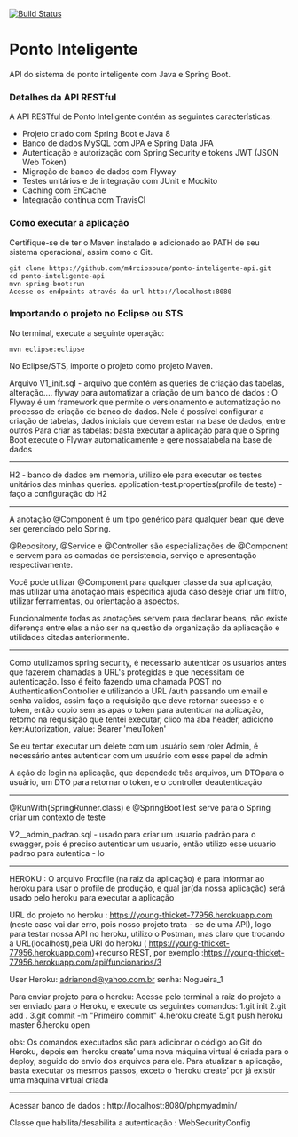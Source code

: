 [![Build Status](https://travis-ci.org/m4rciosouza/ponto-inteligente-api.svg?branch=master)](https://travis-ci.org/m4rciosouza/ponto-inteligente-api)
# Ponto Inteligente
API do sistema de ponto inteligente com Java e Spring Boot.
### Detalhes da API RESTful
A API RESTful de Ponto Inteligente contém as seguintes características:  
* Projeto criado com Spring Boot e Java 8
* Banco de dados MySQL com JPA e Spring Data JPA
* Autenticação e autorização com Spring Security e tokens JWT (JSON Web Token)
* Migração de banco de dados com Flyway
* Testes unitários e de integração com JUnit e Mockito
* Caching com EhCache
* Integração contínua com TravisCI
### Como executar a aplicação
Certifique-se de ter o Maven instalado e adicionado ao PATH de seu sistema operacional, assim como o Git.
```
git clone https://github.com/m4rciosouza/ponto-inteligente-api.git
cd ponto-inteligente-api
mvn spring-boot:run
Acesse os endpoints através da url http://localhost:8080
```
### Importando o projeto no Eclipse ou STS
No terminal, execute a seguinte operação:
```
mvn eclipse:eclipse
```
No Eclipse/STS, importe o projeto como projeto Maven.


Arquivo V1_init.sql - arquivo que contém as queries de criação das tabelas, alteração....
flyway para automatizar a criação de um banco de dados : O Flyway é um framework que permite o versionamento e automatização no processo de
criação​ ​de​ ​banco​ ​de​ ​dados.
Nele é possível configurar a criação de tabelas, dados iniciais que devem estar na base de dados,​ ​entre​ ​outros
Para criar as tabelas: basta executar a aplicação para que o Spring Boot execute o Flyway automaticamente​ ​e​ ​gere​ ​nossa​ ​tabela​ ​na​ ​base​ ​de​ ​dados

------------------------------------------------------------------------------------------------------------------------------------------------------
H2 - banco de dados em memoria, utilizo ele para executar os testes unitários das minhas queries.
application-test.properties(profile de teste) - faço a configuração do H2

--------------------------------------------------------------------------------------------------------------------------------------------------------
A anotação @Component é um tipo genérico para qualquer bean que deve ser gerenciado pelo Spring.

@Repository, @Service e @Controller são especializações de @Component e servem para as camadas de persistencia, serviço e apresentação respectivamente.

Você pode utilizar @Component para qualquer classe da sua aplicação, mas utilizar uma anotação mais específica ajuda caso deseje criar um filtro, utilizar ferramentas, ou orientação a aspectos.

Funcionalmente todas as anotações servem para declarar beans, não existe diferença entre elas a não ser na questão de organização da apliacação e utilidades citadas anteriormente.

-------------------------------------------------------------------------------------------------------------------------------------------------------------------
Como utulizamos spring security, é necessario autenticar os usuarios antes que fazerem chamadas a URL's protegidas e que necessitam de autenticação.
Isso é feito fazendo uma chamada POST no AuthenticationController e utilizando a URL /auth passando um email e senha validos, assim faço a requisição 
que deve retornar sucesso e o token, então copio sem as apas o token para autenticar na aplicação, retorno na requisição que tentei executar, clico ma aba header,
adiciono key:Autorization, value: Bearer 'meuToken'

Se eu tentar executar um delete com um usuário sem roler Admin, é necessário antes autenticar com um usuário com esse papel de admin

A ação de login na aplicação, que dependede três arquivos, um​ ​DTO​ ​para​ ​o​ ​usuário,​ ​um​ ​DTO​ ​para​ ​retornar​ ​o​ ​token,​ ​e​ ​o​ ​controller​ ​de​ ​autenticação

---------------------------------------------------------------------------------------------------------------------------------------------------------------------
@RunWith(SpringRunner.class) e @SpringBootTest serve para o Spring criar um contexto de teste

V2__admin_padrao.sql - usado para criar um usuario padrão para o swagger, pois é preciso autenticar um usuario, então utilizo esse usuario padrao para autentica - lo

-------------------------------------------------------------------------------------------------------------------------------------------------------------------------
HEROKU :
O arquivo Procfile (na raiz da aplicação) é para informar ao heroku para usar o profile de produção, e qual jar(da nossa aplicação) será usado pelo heroku para executar a aplicação

URL do projeto no heroku :  https://young-thicket-77956.herokuapp.com (neste caso vai dar erro, pois nosso projeto trata - se de uma API),
logo para testar nossa API no heroku, utilizo o Postman, mas claro que trocando a URL(localhost),pela URl do heroku ( https://young-thicket-77956.herokuapp.com)+recurso REST, por exemplo :https://young-thicket-77956.herokuapp.com/api/funcionarios/3

User Heroku: adrianond@yahoo.com.br
senha: Nogueira_1

Para enviar projeto para o heroku:
Acesse pelo terminal a raiz do projeto a ser enviado para o Heroku, e execute os seguintes comandos: 
1.git​ ​init 
2.git​ ​add​ ​. 
3.git​ ​commit​ ​-m​ ​​"Primeiro​ ​commit" 
4.heroku​ ​create 
5.git​ ​push​ ​heroku​ ​master 
6.heroku​ ​open 
 
obs: Os comandos executados são para adicionar o código ao Git do Heroku, depois em ‘heroku create’ uma nova máquina virtual é criada para o deploy, 
seguido do envio dos arquivos para​ ​ele. 
Para atualizar a aplicação, basta executar os mesmos passos, exceto o ‘heroku create’ por já​ ​existir​ ​uma​ ​máquina​ ​virtual​ ​criada 

-------------------------------------------------------------------------------------------------------------------------------------------------------
Acessar banco de dados : http://localhost:8080/phpmyadmin/

Classe que habilita/desabilita a autenticação : WebSecurityConfig


